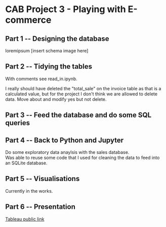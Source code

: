 # CAB Project 3 - Playing with E-commerce

## Part 1 -- Designing the database
loremipsum
[insert schema image here]

## Part 2 -- Tidying the tables
With comments see read_in.ipynb.

I really should have deleted the "total_sale" on the invoice table as that is a calculated value, but for the project I don't think we are allowed to delete data. Move about and modify yes but not delete.

## Part 3 -- Feed the database and do some SQL queries

## Part 4 -- Back to Python and Jupyter
Do some exploratory data anaylsis with the sales database.<br />
Was able to reuse some code that I used for cleaning the data to feed into an SQLite database.

## Part 5 -- Visualisations
Currently in the works.

## Part 6 -- Presentation

[Tableau public link](https://public.tableau.com/app/profile/jessica.baldwin/viz/CAB_ecom_dash_16524324413270/Dashboard2?publish=yes)
